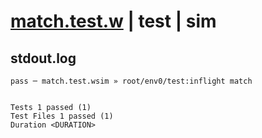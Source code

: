 # [match.test.w](../../../../../../examples/tests/sdk_tests/regex/match.test.w) | test | sim

## stdout.log
```log
pass ─ match.test.wsim » root/env0/test:inflight match
 
 
Tests 1 passed (1)
Test Files 1 passed (1)
Duration <DURATION>
```

